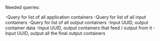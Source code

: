 Needed queries:

 -Query for list of all application containers
 -Query for list of all input containers
 -Query for list of all output containers 
 -Input UUID, output container data
 -Input UUID, output containers that feed / output from it
 -Input UUID, output all the final output containers

